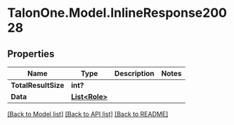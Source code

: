 # TalonOne.Model.InlineResponse20028
## Properties

Name | Type | Description | Notes
------------ | ------------- | ------------- | -------------
**TotalResultSize** | **int?** |  | 
**Data** | [**List&lt;Role&gt;**](Role.md) |  | 

[[Back to Model list]](../README.md#documentation-for-models) [[Back to API list]](../README.md#documentation-for-api-endpoints) [[Back to README]](../README.md)

